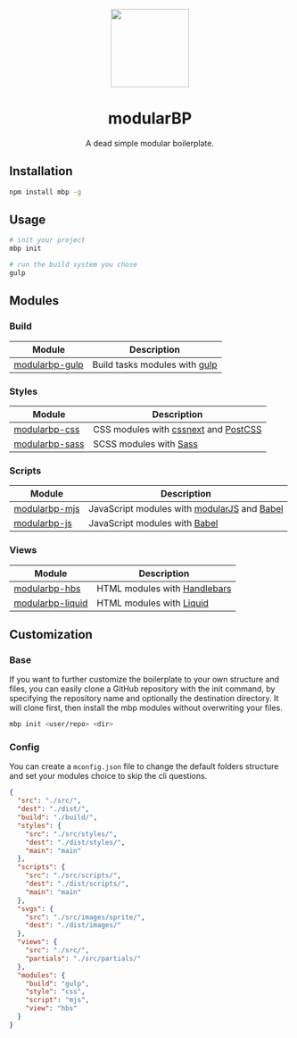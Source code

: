 <p align="center">
    <a href="https://github.com/modularbp/modular-boilerplate">
        <img src="https://user-images.githubusercontent.com/4596862/37635200-aa3271b2-2bd0-11e8-8a65-9cafa0addd67.png" height="140">
    </a>
</p>
<h1 align="center">modularBP</h1>
<p align="center">A dead simple modular boilerplate.</p>

## Installation
```sh
npm install mbp -g
```

## Usage
```sh
# init your project
mbp init

# run the build system you chose
gulp
```

## Modules

### Build
| Module | Description |
| ------ | ----------- |
| [modularbp-gulp] | Build tasks modules with [gulp] |

### Styles
| Module | Description |
| ------ | ----------- |
| [modularbp-css] | CSS modules with [cssnext] and [PostCSS] |
| [modularbp-sass] | SCSS modules with [Sass] |

### Scripts
| Module | Description |
| ------ | ----------- |
| [modularbp-mjs] | JavaScript modules with [modularJS] and [Babel] |
| [modularbp-js] | JavaScript modules with [Babel] |

### Views
| Module | Description |
| ------ | ----------- |
| [modularbp-hbs] | HTML modules with [Handlebars] |
| [modularbp-liquid] | HTML modules with [Liquid] |

## Customization

### Base

If you want to further customize the boilerplate to your own structure and files, you can easily clone a GitHub repository with the init command, by specifying the repository name and optionally the destination directory. It will clone first, then install the mbp modules without overwriting your files.

```sh
mbp init <user/repo> <dir>
```

### Config

You can create a `mconfig.json` file to change the default folders structure and set your modules choice to skip the cli questions.

```json
{
  "src": "./src/",
  "dest": "./dist/",
  "build": "./build/",
  "styles": {
    "src": "./src/styles/",
    "dest": "./dist/styles/",
    "main": "main"
  },
  "scripts": {
    "src": "./src/scripts/",
    "dest": "./dist/scripts/",
    "main": "main"
  },
  "svgs": {
    "src": "./src/images/sprite/",
    "dest": "./dist/images/"
  },
  "views": {
    "src": "./src/",
    "partials": "./src/partials/"
  },
  "modules": {
    "build": "gulp",
    "style": "css",
    "script": "mjs",
    "view": "hbs"
  }
}
```

[modularbp-gulp]: https://github.com/modularorg/modularbp-gulp
[modularbp-css]: https://github.com/modularorg/modularbp-gulp/tree/master/modules/gulp-css
[modularbp-sass]: https://github.com/modularorg/modularbp-gulp/tree/master/modules/gulp-sass
[modularbp-mjs]: https://github.com/modularorg/modularbp-mjs
[modularbp-js]: https://github.com/modularorg/modularbp-gulp/tree/master/modules/gulp-js
[modularbp-hbs]: https://github.com/modularorg/modularbp-gulp/tree/master/modules/gulp-hbs
[modularbp-liquid]: https://github.com/modularorg/modularbp-gulp/tree/master/modules/gulp-liquid

[gulp]: https://github.com/gulpjs/gulp
[cssnext]: https://github.com/MoOx/postcss-cssnext
[Sass]: https://github.com/sass/libsass
[PostCSS]: https://github.com/postcss/postcss
[modularJS]: https://github.com/modularorg/modularjs
[Babel]: https://github.com/babel/babel
[Handlebars]: https://github.com/wycats/handlebars.js
[Liquid]: https://github.com/Shopify/liquid

